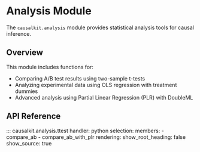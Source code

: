 # Analysis Module

The `causalkit.analysis` module provides statistical analysis tools for causal inference.

## Overview

This module includes functions for:

- Comparing A/B test results using two-sample t-tests
- Analyzing experimental data using OLS regression with treatment dummies
- Advanced analysis using Partial Linear Regression (PLR) with DoubleML

## API Reference

::: causalkit.analysis.ttest
    handler: python
    selection:
      members:
        - compare_ab
        - compare_ab_with_plr
    rendering:
      show_root_heading: false
      show_source: true